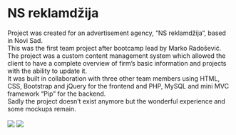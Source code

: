# NS reklamdžija
Project was created for an advertisement agency, “NS reklamdžija“, based in Novi Sad. <br>
This was the first team project after bootcamp lead by Marko Radošević.<br>
The project was a custom content management system which allowed the client to have a complete overview of firm’s basic information and projects with the ability to update it.<br>
It was built in collaboration with three other team members using HTML, CSS, Bootstrap and jQuery for the frontend and PHP, MySQL and mini MVC framework “Pip” for the backend.<br>
Sadly the project doesn’t exist anymore but the wonderful experience and some mockups remain.<br><br>
![][homePage] ![][clientPage]


[homePage]: https://github.com/puhacinboris/nsreklamdzija/blob/main/NSreklamdzija%20-%20Home%20page_.jpg
[clientPage]: https://github.com/puhacinboris/nsreklamdzija/blob/main/NSreklamdzija%20-Clients%20page.jpg
